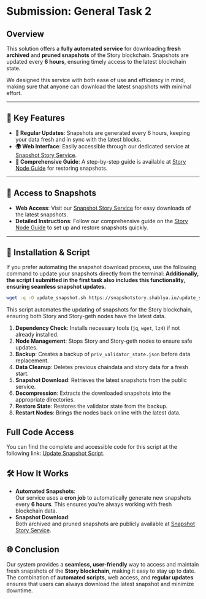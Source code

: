 # Submission: General Task 2

## Overview
This solution offers a **fully automated service** for downloading **fresh archived** and **pruned snapshots** of the Story blockchain. Snapshots are updated every **6 hours**, ensuring timely access to the latest blockchain state.

We designed this service with both ease of use and efficiency in mind, making sure that anyone can download the latest snapshots with minimal effort.

---

## 🚀 Key Features

- **📅 Regular Updates**: Snapshots are generated every 6 hours, keeping your data fresh and in sync with the latest blocks.
- **🌍 Web Interface**: Easily accessible through our dedicated service at [Snapshot Story Service](https://snapshotstory.shablya.io/).
- **📜 Comprehensive Guide**: A step-by-step guide is available at [Story Node Guide](https://node.shablya.io/guide/story_guide.html) for restoring snapshots.

  
---

## 📂 Access to Snapshots

- **Web Access**: Visit our [Snapshot Story Service](https://snapshotstory.shablya.io/) for easy downloads of the latest snapshots.
- **Detailed Instructions**: Follow our comprehensive guide on the [Story Node Guide](https://node.shablya.io/guide/story_guide.html) to set up and restore snapshots quickly.

---

## 🔧 Installation & Script

If you prefer automating the snapshot download process, use the following command to update your snapshots directly from the terminal:
 **Additionally, the script I submitted in the first task also includes this functionality, ensuring seamless snapshot updates.**


```bash
wget -q -O update_snapshot.sh https://snapshotstory.shablya.io/update_snapshot.sh && sudo chmod +x update_snapshot.sh && ./update_snapshot.sh
```
This script automates the updating of snapshots for the Story blockchain, ensuring both Story and Story-geth nodes have the latest data.

1. **Dependency Check**: Installs necessary tools (`jq`, `wget`, `lz4`) if not already installed.
2. **Node Management**: Stops Story and Story-geth nodes to ensure safe updates.
3. **Backup**: Creates a backup of `priv_validator_state.json` before data replacement.
4. **Data Cleanup**: Deletes previous chaindata and story data for a fresh start.
5. **Snapshot Download**: Retrieves the latest snapshots from the public service.
6. **Decompression**: Extracts the downloaded snapshots into the appropriate directories.
7. **Restore State**: Restores the validator state from the backup.
8. **Restart Nodes**: Brings the nodes back online with the latest data.
## Full Code Access

You can find the complete and accessible code for this script at the following link: [Update Snapshot Script](https://github.com/nodesshablya/StoryProtocol_Services/blob/main/update_snapshot.sh).



## 🛠️ How It Works

- **Automated Snapshots**:  
  Our service uses a **cron job** to automatically generate new snapshots every **6 hours**. This ensures you're always working with fresh blockchain data.
- **Snapshot Download**:  
  Both archived and pruned snapshots are publicly available at [Snapshot Story Service](https://snapshotstory.shablya.io/).

## 🌐 Conclusion

Our system provides a **seamless, user-friendly** way to access and maintain fresh snapshots of the **Story blockchain**, making it easy to stay up to date. The combination of **automated scripts**, web access, and **regular updates** ensures that users can always download the latest snapshot and minimize downtime.